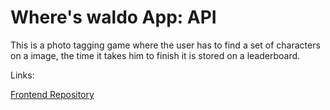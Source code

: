 # Where's waldo App: API

This is a photo tagging game where the user has to find a set of characters on a image, the time it takes him to finish it is stored on a leaderboard.

Links:

[Frontend Repository](https://github.com/zakrnem/wheres-waldo-frontend)
